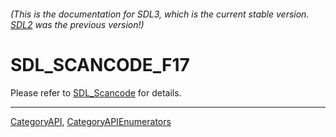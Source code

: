 ###### (This is the documentation for SDL3, which is the current stable version. [SDL2](https://wiki.libsdl.org/SDL2/) was the previous version!)
# SDL_SCANCODE_F17

Please refer to [SDL_Scancode](SDL_Scancode) for details.

----
[CategoryAPI](CategoryAPI), [CategoryAPIEnumerators](CategoryAPIEnumerators)

